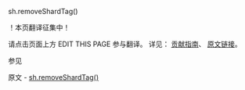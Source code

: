  sh.removeShardTag()

 ！本页翻译征集中！

请点击页面上方 EDIT THIS PAGE 参与翻译。
详见：
[贡献指南]( https://github.com/JinMuInfo/MongoDB-Manual-zh/blob/master/CONTRIBUTING.md )、
[原文链接](  https://docs.mongodb.com/manual/reference/method/sh.removeShardTag/  )。

 参见

原文 - [sh.removeShardTag()]( https://docs.mongodb.com/manual/reference/method/sh.removeShardTag/ )

